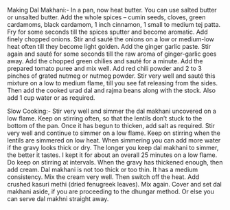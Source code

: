 Making Dal Makhani:-
In a pan, now heat butter. You can use salted butter or unsalted butter.
Add the whole spices – cumin seeds, cloves, green cardamoms, black cardamom, 1 inch cinnamon, 1 small to medium tej patta.
Fry for some seconds till the spices sputter and become aromatic.
Add finely chopped onions.
Stir and sauté the onions on a low or medium-low heat often till they become light golden.
Add the ginger garlic paste. Stir again and sauté for some seconds till the raw aroma of ginger-garlic goes away.
Add the chopped green chilies and sauté for a minute.
Add the prepared tomato puree and mix well.
Add red chili powder and 2 to 3 pinches of grated nutmeg or nutmeg powder.
Stir very well and sauté this mixture on a low to medium flame, till you see fat releasing from the sides.
Then add the cooked urad dal and rajma beans along with the stock. Also add 1 cup water or as required.

Slow Cooking:-
Stir very well and simmer the dal makhani uncovered on a low flame.
Keep on stirring often, so that the lentils don’t stuck to the bottom of the pan.
Once it has begun to thicken, add salt as required.
Stir very well and continue to simmer on a low flame. Keep on stirring when the lentils are simmered on low heat.
When simmering you can add more water if the gravy looks thick or dry. The longer you keep dal makhani to simmer, the better it tastes.
I kept it for about an overall 25 minutes on a low flame. Do keep on stirring at intervals.
When the gravy has thickened enough, then add cream. Dal makhani is not too thick or too thin. It has a medium consistency.
Mix the cream very well. Then switch off the heat.
Add crushed kasuri methi (dried fenugreek leaves). Mix again.
Cover and set dal makhani aside, if you are proceeding to the dhungar method. Or else you can serve dal makhni straight away.
